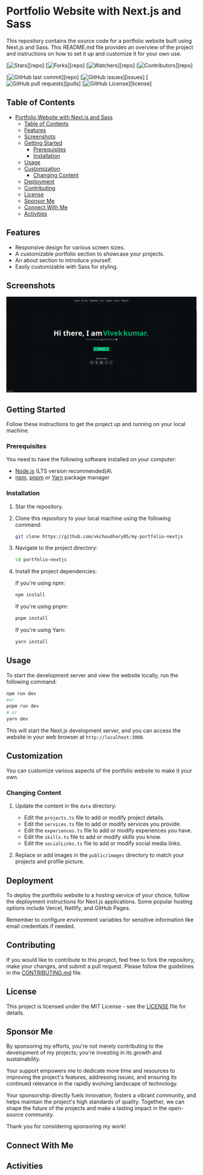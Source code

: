 # Portfolio Website with Next.js and Sass

This repository contains the source code for a portfolio website built using Next.js and Sass. This README.md file provides an overview of the project and instructions on how to set it up and customize it for your own use.

[![Stars](https://img.shields.io/github/stars/nixrajput/portfolio-nextjs?label=Stars&style=flat)][repo]
[![Forks](https://img.shields.io/github/forks/nixrajput/portfolio-nextjs?label=Forks&style=flat)][repo]
[![Watchers](https://img.shields.io/github/watchers/nixrajput/portfolio-nextjs?label=Watchers&style=flat)][repo]
[![Contributors](https://img.shields.io/github/contributors/nixrajput/portfolio-nextjs?label=Contributors&style=flat)][repo]

[![GitHub last commit](https://img.shields.io/github/last-commit/nixrajput/portfolio-nextjs?label=Last+Commit&style=flat)][repo]
[![GitHub issues](https://img.shields.io/github/issues/nixrajput/portfolio-nextjs?label=Issues&style=flat)][issues]
[![GitHub pull requests](https://img.shields.io/github/issues-pr/nixrajput/portfolio-nextjs?label=Pull+Requests&style=flat)][pulls]
[![GitHub License](https://img.shields.io/github/license/nixrajput/portfolio-nextjs?label=License&style=flat)][license]

## Table of Contents

- [Portfolio Website with Next.js and Sass](#portfolio-website-with-nextjs-and-sass)
  - [Table of Contents](#table-of-contents)
  - [Features](#features)
  - [Screenshots](#screenshots)
  - [Getting Started](#getting-started)
    - [Prerequisites](#prerequisites)
    - [Installation](#installation)
  - [Usage](#usage)
  - [Customization](#customization)
    - [Changing Content](#changing-content)
  - [Deployment](#deployment)
  - [Contributing](#contributing)
  - [License](#license)
  - [Sponsor Me](#sponsor-me)
  - [Connect With Me](#connect-with-me)
  - [Activities](#activities)

## Features

- Responsive design for various screen sizes.
- A customizable portfolio section to showcase your projects.
- An about section to introduce yourself.
- Easily customizable with Sass for styling.

## Screenshots

![Screenshot 1](/screenshot.png)

## Getting Started

Follow these instructions to get the project up and running on your local machine.

### Prerequisites

You need to have the following software installed on your computer:

- [Node.js](https://nodejs.org/) (LTS version recommended)A\
- [npm](https://www.npmjs.com/), [pnpm](https://pnpm.io/) or [Yarn](https://yarnpkg.com/) package manager

### Installation

1. Star the repository.

2. Clone this repository to your local machine using the following command:

   ```bash
   git clone https://github.com/vkchoudhary05/my-portfolio-nextjs
   ```

3. Navigate to the project directory:

   ```bash
   cd portfolio-nextjs
   ```

4. Install the project dependencies:

   If you're using npm:

   ```bash
   npm install
   ```

   If you're using pnpm:

   ```bash
   pnpm install
   ```

   If you're using Yarn:

   ```bash
   yarn install
   ```

## Usage

To start the development server and view the website locally, run the following command:

```bash
npm run dev
#or
pnpm run dev
# or
yarn dev
```

This will start the Next.js development server, and you can access the website in your web browser at `http://localhost:3000`.

## Customization

You can customize various aspects of the portfolio website to make it your own.

### Changing Content

1. Update the content in the `data` directory:

   - Edit the `projects.ts` file to add or modify project details.
   - Edit the `services.ts` file to add or modify services you provide.
   - Edit the `experiences.ts` file to add or modify experiences you have.
   - Edit the `skills.ts` file to add or modify skills you know.
   - Edit the `socialLinks.ts` file to add or modify social media links.

2. Replace or add images in the `public/images` directory to match your projects and profile picture.

## Deployment

To deploy the portfolio website to a hosting service of your choice, follow the deployment instructions for Next.js applications. Some popular hosting options include Vercel, Netlify, and GitHub Pages.

Remember to configure environment variables for sensitive information like email credentials if needed.

## Contributing

If you would like to contribute to this project, feel free to fork the repository, make your changes, and submit a pull request. Please follow the guidelines in the [CONTRIBUTING.md](CONTRIBUTING.md) file.

## License

This project is licensed under the MIT License - see the [LICENSE](LICENSE) file for details.

## Sponsor Me

By sponsoring my efforts, you're not merely contributing to the development of my projects; you're investing in its growth and sustainability.

Your support empowers me to dedicate more time and resources to improving the project's features, addressing issues, and ensuring its continued relevance in the rapidly evolving landscape of technology.

Your sponsorship directly fuels innovation, fosters a vibrant community, and helps maintain the project's high standards of quality. Together, we can shape the future of the projects and make a lasting impact in the open-source community.

Thank you for considering sponsoring my work!

<!-- [![Sponsor](https://img.shields.io/static/v1?label=Sponsor&message=%E2%9D%A4&logo=GitHub&color=%23fe8e86)](https://github.com/sponsors/nixrajput)

[![ko-fi](https://ko-fi.com/img/githubbutton_sm.svg)](https://ko-fi.com/nixrajput)

[!["Buy Me A Coffee"](https://www.buymeacoffee.com/assets/img/custom_images/orange_img.png)](https://www.buymeacoffee.com/nixrajput) -->

## Connect With Me

<!-- [![GitHub: nixrajput](https://img.shields.io/badge/nixrajput-EFF7F6?logo=GitHub&logoColor=333&link=https://www.github.com/nixrajput)][github]
[![Linkedin: nixrajput](https://img.shields.io/badge/nixrajput-EFF7F6?logo=LinkedIn&logoColor=blue&link=https://www.linkedin.com/in/nixrajput)][linkedin]
[![Instagram: nixrajput](https://img.shields.io/badge/nixrajput-EFF7F6?logo=Instagram&link=https://www.instagram.com/nixrajput)][instagram]
[![Twitter: nixrajput07](https://img.shields.io/badge/nixrajput-EFF7F6?logo=X&logoColor=333&link=https://x.com/nixrajput)][twitter]
[![Telegram: nixrajput](https://img.shields.io/badge/nixrajput-EFF7F6?logo=Telegram&link=https://telegram.me/nixrajput)][telegram]
[![Gmail: nkr.nikhi.nkr@gmail.com](https://img.shields.io/badge/nkr.nikhil.nkr@gmail.com-EFF7F6?logo=Gmail&link=mailto:nkr.nikhil.nkr@gmail.com)][gmail] -->

## Activities

<!-- ![Alt](https://repobeats.axiom.co/api/embed/39717929794c9e56c46a4313ee2c33347cf209d1.svg "Repobeats analytics image")

[github]: https://github.com/nixrajput
[twitter]: https://twitter.com/nixrajput07
[instagram]: https://instagram.com/nixrajput
[linkedin]: https://linkedin.com/in/nixrajput
[telegram]: https://telegram.me/nixrajput
[gmail]: mailto:nkr.nikhil.nkr@gmail.com
[repo]: https://github.com/nixrajput/portfolio-nextjs
[issues]: https://github.com/nixrajput/portfolio-nextjs/issues
[pulls]: https://github.com/nixrajput/portfolio-nextjs/pulls
[license]: https://github.com/nixrajput/portfolio-nextjs/blob/master/LICENSE.md -->
